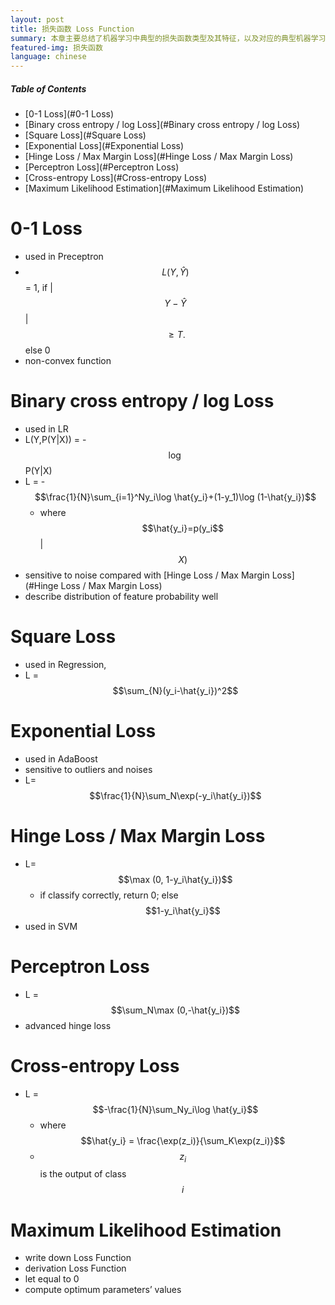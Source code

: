 ```yaml
---
layout: post
title: 损失函数 Loss Function
summary: 本章主要总结了机器学习中典型的损失函数类型及其特征，以及对应的典型机器学习模型。
featured-img: 损失函数
language: chinese 
---
```


##### Table of Contents  
- [0-1 Loss](#0-1 Loss)  
- [Binary cross entropy / log Loss](#Binary cross entropy / log Loss) 
- [Square Loss](#Square Loss)  
- [Exponential Loss](#Exponential Loss)  
- [Hinge Loss / Max Margin Loss](#Hinge Loss / Max Margin Loss)  
- [Perceptron Loss](#Perceptron Loss)  
- [Cross-entropy Loss](#Cross-entropy Loss)
- [Maximum Likelihood Estimation](#Maximum Likelihood Estimation)

<a name="0-1 Loss"/>

# 0-1 Loss

- used in Preceptron
- $$L(Y,\hat{Y})$$ = 1, if \|$$Y-\hat{Y}$$\| $$\geq T.$$ else 0
- non-convex function

<a name="Binary cross entropy / log Loss"/>

# Binary cross entropy / log Loss

- used in LR
- L(Y,P(Y\|X)) = -$$\log$$P(Y\|X)
- L = -$$\frac{1}{N}\sum_{i=1}^Ny_i\log \hat{y_i}+(1-y_1)\log (1-\hat{y_i})$$
    - where $$\hat{y_i}=p(y_i$$\|$$X)$$
- sensitive to noise compared with [Hinge Loss / Max Margin Loss](#Hinge Loss / Max Margin Loss)
- describe distribution of feature probability well

<a name="Square Loss"/>

# Square Loss

- used in Regression,
- L = $$\sum_{N}(y_i-\hat{y_i})^2$$

<a name="Exponential Loss"/>

# Exponential Loss

- used in AdaBoost
- sensitive to outliers and noises
- L=$$\frac{1}{N}\sum_N\exp(-y_i\hat{y_i})$$

<a name="Hinge Loss / Max Margin Loss"/>

# Hinge Loss / Max Margin Loss

- L=$$\max (0, 1-y_i\hat{y_i})$$
    - if classify correctly, return 0; else $$1-y_i\hat{y_i}$$
- used in SVM

<a name="Perceptron Loss"/>

# Perceptron Loss

- L = $$\sum_N\max (0,-\hat{y_i})$$
- advanced hinge loss

<a name="Cross-entropy Loss"/>

# Cross-entropy Loss

- L = $$-\frac{1}{N}\sum_Ny_i\log \hat{y_i}$$
    - where $$\hat{y_i} = \frac{\exp(z_i)}{\sum_K\exp(z_i)}$$
    - $$z_i$$ is the output of class $$i$$


<a name="Maximum Likelihood Estimation"/>

# Maximum Likelihood Estimation

- write down Loss Function
- derivation Loss Function
- let equal to 0
- compute optimum parameters’ values